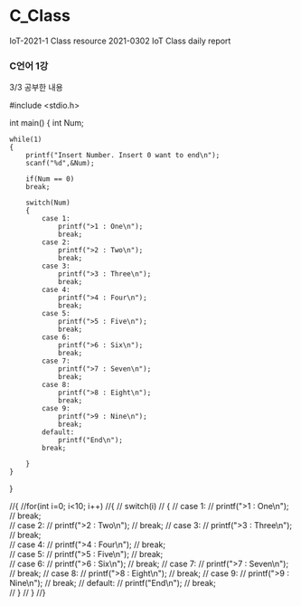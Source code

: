 # C_Class
IoT-2021-1 Class resource 
2021-0302 IoT Class daily report

### C언어 1강
3/3 공부한 내용

#include <stdio.h>

int main()
{
	int Num;
	
	while(1)
	{		
		printf("Insert Number. Insert 0 want to end\n");
		scanf("%d",&Num);
		
		if(Num == 0)
		break; 
		
		switch(Num)
		{
			case 1:
				printf(">1 : One\n");
				break;				
			case 2:
				printf(">2 : Two\n");
				break;
			case 3:
				printf(">3 : Three\n");
				break;				
			case 4:
				printf(">4 : Four\n");
				break;				
			case 5:
				printf(">5 : Five\n");
				break;				
			case 6:
				printf(">6 : Six\n");
				break;
			case 7:
				printf(">7 : Seven\n");
				break;
			case 8:
				printf(">8 : Eight\n");
				break;
			case 9:
				printf(">9 : Nine\n");
				break;
			default:
				printf("End\n");
			break;	
			
		}
	}
}

//{
//for(int i=0; i<10; i++)
//{
//			switch(i)
//		{
//			case 1:
//				printf(">1 : One\n");
//				break;				
//			case 2:
//				printf(">2 : Two\n");
//				break;
//			case 3:
//				printf(">3 : Three\n");
//				break;				
//			case 4:
//				printf(">4 : Four\n");
//				break;				
//			case 5:
//				printf(">5 : Five\n");
//				break;				
//			case 6:
//				printf(">6 : Six\n");
//				break;
//			case 7:
//				printf(">7 : Seven\n");
//				break;
//			case 8:
//				printf(">8 : Eight\n");
//				break;
//			case 9:
//				printf(">9 : Nine\n");
//				break;
//			default:
//				printf("End\n");
//			break;	
//		}
//	}
//}
